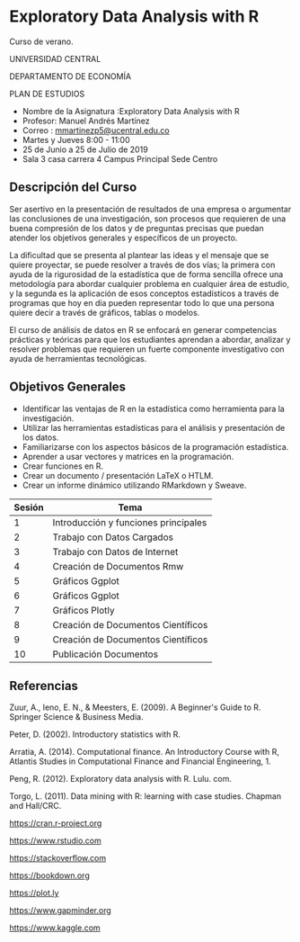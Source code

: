 # Exploratory Data Analysis with R
Curso de verano.

UNIVERSIDAD CENTRAL

DEPARTAMENTO DE ECONOMÍA

PLAN DE ESTUDIOS

* Nombre de la Asignatura :Exploratory Data Analysis with R
* Profesor: Manuel Andrés Martínez
* Correo : mmartinezp5@ucentral.edu.co
* Martes y Jueves 8:00 - 11:00
* 25 de Junio a 25 de Julio de 2019
* Sala 3 casa carrera 4 Campus Principal Sede Centro
## Descripción del Curso

Ser asertivo en la presentación de resultados de una empresa o argumentar las conclusiones de una investigación,  son procesos que requieren de una buena compresión de los datos y de preguntas precisas que puedan atender los objetivos generales y específicos de un proyecto. 

La dificultad que se presenta al plantear las ideas y el mensaje que se quiere proyectar, se puede resolver a través de dos vías; la primera con ayuda de la rigurosidad de la estadística que de forma sencilla ofrece una metodología para abordar cualquier problema en cualquier área de estudio, y la segunda es la aplicación de esos conceptos estadísticos a través de programas que hoy en día pueden representar todo lo que una persona quiere decir a través de gráficos, tablas o modelos.

El curso de análisis de datos en R se enfocará en generar competencias prácticas y teóricas para que los estudiantes aprendan a abordar, analizar y resolver problemas que requieren un fuerte componente investigativo con ayuda de herramientas tecnológicas. 






## Objetivos Generales

* Identificar las ventajas de R en la estadística como herramienta para la investigación.
* Utilizar  las  herramientas  estadísticas  para  el  análisis  y  presentación  de  los  datos.
* Familiarizarse con los aspectos básicos de la programación estadística.
* Aprender a usar vectores y matrices en la programación.
* Crear funciones en R.
* Crear un documento / presentación LaTeX o HTLM.
* Crear un informe dinámico utilizando RMarkdown y Sweave.



| Sesión | Tema |
| --- | --- |
| 1| Introducción y funciones principales|
| 2 | Trabajo con Datos Cargados |
| 3| Trabajo con Datos de Internet |
| 4 | Creación  de Documentos Rmw|
| 5|Gráficos Ggplot|
| 6 |Gráficos Ggplot|
| 7|Gráficos Plotly |
| 8 |Creación de Documentos Científicos|
| 9| Creación de Documentos Científicos|
| 10 |Publicación Documentos|



## Referencias

Zuur, A., Ieno, E. N., & Meesters, E. (2009). A Beginner's Guide to R. Springer Science & Business Media.

Peter, D. (2002). Introductory statistics with R.

Arratia, A. (2014). Computational finance. An Introductory Course with R, Atlantis Studies in Computational Finance and Financial Engineering, 1.

Peng, R. (2012). Exploratory data analysis with R. Lulu. com.

Torgo, L. (2011). Data mining with R: learning with case studies. Chapman and Hall/CRC.

https://cran.r-project.org

https://www.rstudio.com

https://stackoverflow.com

https://bookdown.org

https://plot.ly

https://www.gapminder.org

https://www.kaggle.com
